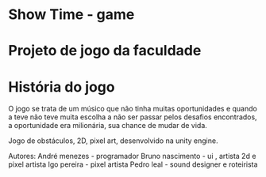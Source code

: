 # Show Time - game
# Projeto de jogo da faculdade

# História do jogo
O jogo se trata de um músico que não tinha muitas oportunidades e quando a teve não teve muita escolha a não ser passar pelos desafios encontrados, a oportunidade era milionária, sua chance de mudar de vida.

Jogo de obstáculos, 2D, pixel art, desenvolvido na unity engine.


Autores: 
 André menezes - programador
 Bruno nascimento - ui , artista 2d e pixel artista
 Igo pereira - pixel artista
 Pedro leal - sound designer e roteirista
